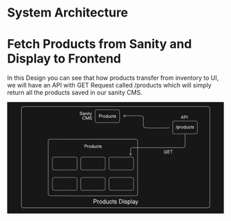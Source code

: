 # System Architecture

# Fetch Products from Sanity and Display to Frontend

In this Design you can see that how products transfer from inventory to UI, we will have an API with GET Request called /products which will simply return all the products saved in our sanity CMS.

<img src="/documentation/Sytem Architecture Images/Product-Display.png" alt="Alt text" width="900"  />
